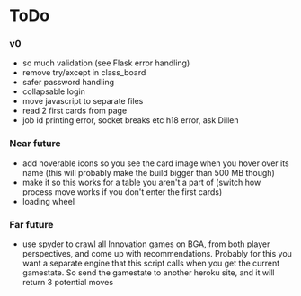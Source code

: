 # ToDo

### v0
- so much validation (see Flask error handling)
- remove try/except in class_board
- safer password handling
- collapsable login
- move javascript to separate files
- read 2 first cards from page
- job id printing error, socket breaks etc h18 error, ask Dillen

### Near future
- add hoverable icons so you see the card image when you hover over its name (this will probably make the build bigger than 500 MB though)
- make it so this works for a table you aren't a part of (switch how process move works if you don't enter the first cards)
- loading wheel

### Far future
- use spyder to crawl all Innovation games on BGA, from both player perspectives, and come up with recommendations. Probably for this you want a separate engine that this script calls when you get the current gamestate. So send the gamestate to another heroku site, and it will return 3 potential moves


